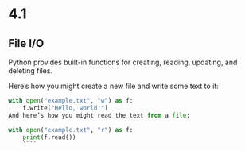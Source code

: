 # 4.1
## File I/O
Python provides built-in functions for creating, reading, updating, and deleting files.

Here’s how you might create a new file and write some text to it:

````python
with open("example.txt", "w") as f:
    f.write("Hello, world!")
And here’s how you might read the text from a file:

with open("example.txt", "r") as f:
    print(f.read())
    ````
